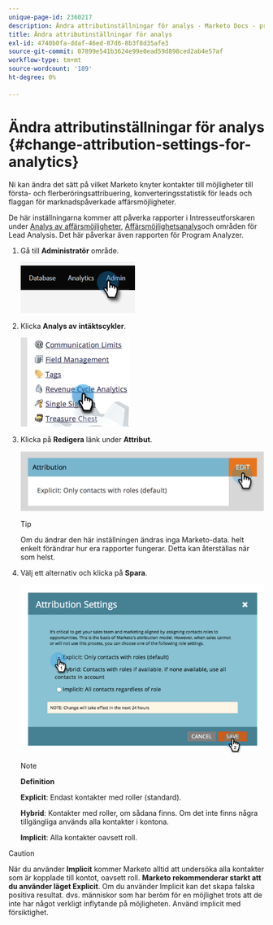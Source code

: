 ```yaml
---
unique-page-id: 2360217
description: Ändra attributinställningar för analys - Marketo Docs - produktdokumentation
title: Ändra attributinställningar för analys
exl-id: 4740b0fa-ddaf-46ed-87d6-8b3f8d35afe3
source-git-commit: 07899e541b3624e99e0ead59d898ced2ab4e57af
workflow-type: tm+mt
source-wordcount: '189'
ht-degree: 0%

---
```


# Ändra attributinställningar för analys {#change-attribution-settings-for-analytics}

Ni kan ändra det sätt på vilket Marketo knyter kontakter till möjligheter till första- och flerberöringsattribuering, konverteringsstatistik för leads och flaggan för marknadspåverkade affärsmöjligheter.

De här inställningarna kommer att påverka rapporter i Intresseutforskaren under [Analys av affärsmöjligheter](/help/marketo/product-docs/reporting/revenue-cycle-analytics/program-analytics/understanding-the-program-opportunity-analysis-area.md), [Affärsmöjlighetsanalys](/help/marketo/product-docs/reporting/revenue-cycle-analytics/revenue-explorer/understanding-opportunity-analysis-in-revenue-explorer.md)och områden för Lead Analysis. Det här påverkar även rapporten för Program Analyzer.

1. Gå till **Administratör** område.

   ![](assets/change-attribution-settings-for-analytics-1.png)

1. Klicka **Analys av intäktscykler**.

   ![](assets/change-attribution-settings-for-analytics-2.png)

1. Klicka på **Redigera** länk under **Attribut**.

   ![](assets/change-attribution-settings-for-analytics-3.png)

   >[!TIP]
   >
   >Om du ändrar den här inställningen ändras inga Marketo-data. helt enkelt förändrar hur era rapporter fungerar. Detta kan återställas när som helst.

1. Välj ett alternativ och klicka på **Spara**.

   ![](assets/change-attribution-settings-for-analytics-4.png)

   >[!NOTE]
   >
   >**Definition**
   >
   >**Explicit**: Endast kontakter med roller (standard).
   >
   >**Hybrid**: Kontakter med roller, om sådana finns. Om det inte finns några tillgängliga används alla kontakter i kontona.
   >
   >**Implicit**: Alla kontakter oavsett roll.

>[!CAUTION]
>
>När du använder **Implicit** kommer Marketo alltid att undersöka alla kontakter som är kopplade till kontot, oavsett roll. **Marketo rekommenderar starkt att du använder läget Explicit**. Om du använder Implicit kan det skapa falska positiva resultat. dvs. människor som har beröm för en möjlighet trots att de inte har något verkligt inflytande på möjligheten. Använd implicit med försiktighet.
